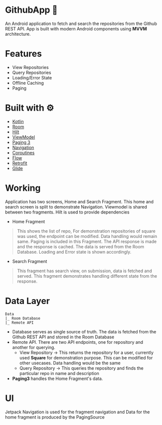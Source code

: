 # GithubApp 📱
An Android application to fetch and search the repositories from the Github REST API. App is built with modern Android components using **MVVM** architecture.
# Features
- View Repositories
- Query Repositories
- Loading/Error State
- Offline Caching
- Paging
# Built with ⚙️
- [Kotlin](https://kotlinlang.org/)
- [Room](https://developer.android.com/topic/libraries/architecture/room)
- [Hilt](https://developer.android.com/training/dependency-injection/hilt-android)
- [ViewModel](https://developer.android.com/topic/libraries/architecture/viewmodel)
- [Paging 3](https://developer.android.com/topic/libraries/architecture/paging/v3-overview)
- [Navigation](https://developer.android.com/guide/navigation)
- [Coroutines](https://kotlinlang.org/docs/reference/coroutines-overview.html)
- [Flow](https://kotlinlang.org/docs/reference/coroutines/flow.html)
- [Retrofit](https://square.github.io/retrofit/)
- [Glide](https://github.com/bumptech/glide)

# Working

Application has two screens, Home and Search Fragment. This home and search screen is split to demonstrate Navigation. Viewmodel is shared between two fragments.
Hilt is used to provide dependencies

- Home Fragment 
> This shows the list of repo, For demonstration repositories of square was used, the endpoint can be modified. Data handling would remain same. Paging is included in this Fragment. The API response is made and the response is cached. The data is served from the Room Database. Loading and Error state is shown accordingly.
- Search Fragment 
> This fragment has search view, on submission, data is fetched and served. This fragment demonstrates handling different state from the response.


# Data Layer
```
Data                             
|_ Room Database                      
|_ Remote API     
```        

- Database serves as single source of truth. The data is fetched from the Github REST API and stored in the Room Database
- Remote API. There are two API endpoints, one for repository and another for querying.
  - View Repository -> This returns the repository for a user, currently used **Square** for demonstration purpose. This can be modified for other usecases. Data handling would be the same
  - Query Repository -> This queries the repository and finds the particular repo in name and description 
 - **Paging3** handles the Home Fragment's data.

# UI
Jetpack Navigation is used for the fragment navigation and Data for the home fragment is produced by the PagingSource

